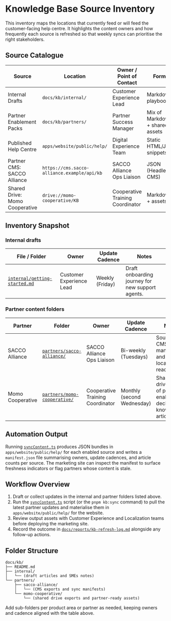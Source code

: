 # Knowledge Base Source Inventory

This inventory maps the locations that currently feed or will feed the
customer-facing help centre. It highlights the content owners and how frequently
each source is refreshed so that weekly syncs can prioritise the right
stakeholders.

## Source Catalogue

| Source                         | Location                                    | Owner / Point of Contact         | Format                          | Update Cadence             | Notes                                                          |
| ------------------------------ | ------------------------------------------- | -------------------------------- | ------------------------------- | -------------------------- | -------------------------------------------------------------- |
| Internal Drafts                | `docs/kb/internal/`                         | Customer Experience Lead         | Markdown playbooks              | Weekly (Friday)            | Staging area for in-progress KB articles prior to publication. |
| Partner Enablement Packs       | `docs/kb/partners/`                         | Partner Success Manager          | Mix of Markdown + shared assets | Monthly (first Monday)     | Mirrors the latest handbooks shared by partner organisations.  |
| Published Help Centre          | `apps/website/public/help/`                 | Digital Experience Team          | Static HTML/JSON snippets       | Weekly (Friday)            | Output of the sync pipeline consumed by the marketing site.    |
| Partner CMS: SACCO Alliance    | `https://cms.sacco-alliance.example/api/kb` | SACCO Alliance Ops Liaison       | JSON (Headless CMS)             | Bi-weekly (Tuesdays)       | Requires API token stored in `SACCO_ALLIANCE_API_TOKEN`.       |
| Shared Drive: Momo Cooperative | `drive://momo-cooperative/KB`               | Cooperative Training Coordinator | Markdown + assets               | Monthly (second Wednesday) | Mounted via rclone; path configured through `MOMO_DRIVE_PATH`. |

## Inventory Snapshot

### Internal drafts

| File / Folder                                                  | Owner                    | Update Cadence  | Notes                                            |
| -------------------------------------------------------------- | ------------------------ | --------------- | ------------------------------------------------ |
| [`internal/getting-started.md`](./internal/getting-started.md) | Customer Experience Lead | Weekly (Friday) | Draft onboarding journey for new support agents. |

### Partner content folders

| Partner          | Folder                                                                | Owner                            | Update Cadence             | Notes                                                                 |
| ---------------- | --------------------------------------------------------------------- | -------------------------------- | -------------------------- | --------------------------------------------------------------------- |
| SACCO Alliance   | [`partners/sacco-alliance/`](./partners/sacco-alliance/README.md)     | SACCO Alliance Ops Liaison       | Bi-weekly (Tuesdays)       | Source of CMS export manifests and localisation-ready FAQs.           |
| Momo Cooperative | [`partners/momo-cooperative/`](./partners/momo-cooperative/README.md) | Cooperative Training Coordinator | Monthly (second Wednesday) | Shared drive sync of partner enablement decks and knowledge articles. |

## Automation Output

Running [`syncContent.ts`](../../scripts/kb/syncContent.ts) produces JSON
bundles in `apps/website/public/help/` for each enabled source and writes a
`manifest.json` file summarising owners, update cadences, and article counts per
source. The marketing site can inspect the manifest to surface freshness
indicators or flag partners whose content is stale.

## Workflow Overview

1. Draft or collect updates in the internal and partner folders listed above.
2. Run the [`syncContent.ts`](../../scripts/kb/syncContent.ts) script (or the
   `pnpm kb:sync` command) to pull the latest partner updates and materialise
   them in `apps/website/public/help/` for the website.
3. Review output assets with Customer Experience and Localization teams before
   deploying the marketing site.
4. Record the outcome in
   [`docs/reports/kb-refresh-log.md`](../reports/kb-refresh-log.md) alongside
   any follow-up actions.

## Folder Structure

```
docs/kb/
├── README.md
├── internal/
│   └── (draft articles and SMEs notes)
└── partners/
    ├── sacco-alliance/
    │   └── (CMS exports and sync manifests)
    └── momo-cooperative/
        └── (shared drive exports and partner-ready assets)
```

Add sub-folders per product area or partner as needed, keeping owners and
cadence aligned with the table above.
